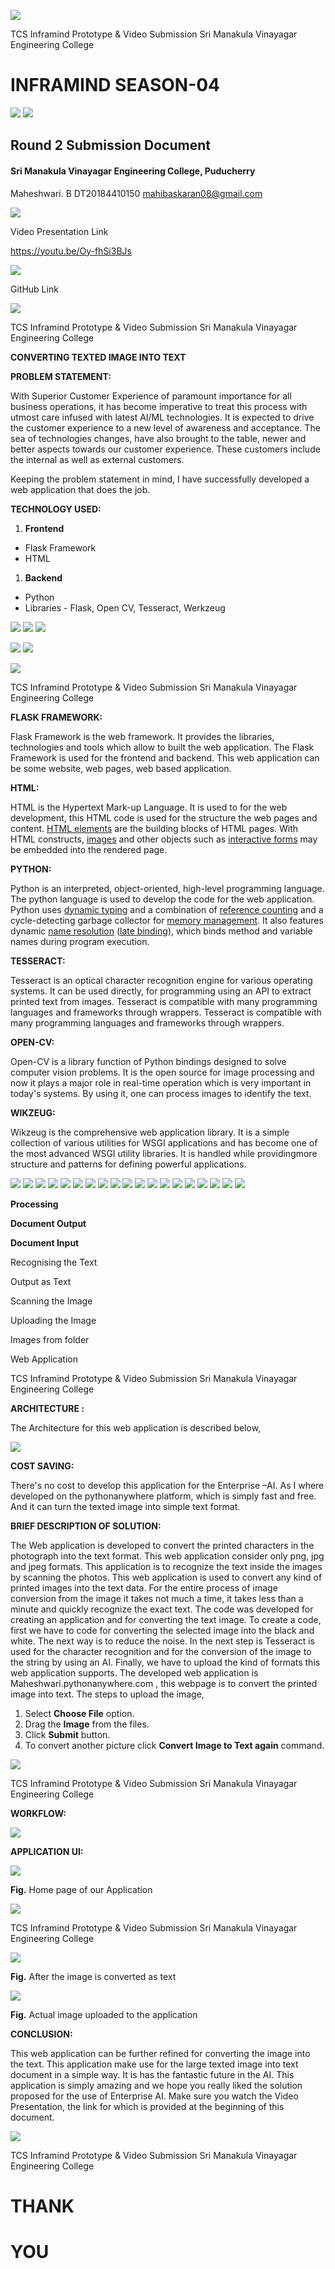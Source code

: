 ![](RackMultipart20210221-4-1f17f6m_html_6a7b172cdb7071f7.gif)

TCS Inframind Prototype &amp; Video Submission Sri Manakula Vinayagar Engineering College

# **INFRAMIND SEASON-04**

![](RackMultipart20210221-4-1f17f6m_html_39d189d5283bf502.png) ![](RackMultipart20210221-4-1f17f6m_html_15d67be834859759.png)

## **Round 2 Submission Document**

#### Sri Manakula Vinayagar Engineering College, Puducherry

Maheshwari. B DT20184410150 [mahibaskaran08@gmail.com](mailto:mahibaskaran08@gmail.com)

![](RackMultipart20210221-4-1f17f6m_html_7997556cf44b5e23.png)

Video Presentation Link

https://youtu.be/Oy-fhSi3BJs

![](RackMultipart20210221-4-1f17f6m_html_fcf8d4b94e1a5df3.png)

GitHub Link

![](RackMultipart20210221-4-1f17f6m_html_90895f27accc7f60.gif)

TCS Inframind Prototype &amp; Video Submission Sri Manakula Vinayagar Engineering College

**CONVERTING TEXTED IMAGE INTO TEXT**

**PROBLEM STATEMENT:**

With Superior Customer Experience of paramount importance for all business operations, it has become imperative to treat this process with utmost care infused with latest AI/ML technologies. It is expected to drive the customer experience to a new level of awareness and acceptance. The sea of technologies changes, have also brought to the table, newer and better aspects towards our customer experience. These customers include the internal as well as external customers.

Keeping the problem statement in mind, I have successfully developed a web application that does the job.

**TECHNOLOGY USED:**

1. **Frontend**

- Flask Framework
- HTML

1. **Backend**

- Python
- Libraries - Flask, Open CV, Tesseract, Werkzeug

![](RackMultipart20210221-4-1f17f6m_html_6b3aab1f3a9ecf95.png) ![](RackMultipart20210221-4-1f17f6m_html_326feb410bb7e30c.png) ![](RackMultipart20210221-4-1f17f6m_html_dd820b1d279dfb64.png)

![](RackMultipart20210221-4-1f17f6m_html_4cb5f143c21bd3d1.png) ![](RackMultipart20210221-4-1f17f6m_html_daf53550fed22a4f.png)

![](RackMultipart20210221-4-1f17f6m_html_306902097c34052b.gif)

TCS Inframind Prototype &amp; Video Submission Sri Manakula Vinayagar Engineering College

**FLASK FRAMEWORK:**

Flask Framework is the web framework. It provides the libraries, technologies and tools which allow to built the web application. The Flask Framework is used for the frontend and backend. This web application can be some website, web pages, web based application.

**HTML:**

HTML is the Hypertext Mark-up Language. It is used to for the web development, this HTML code is used for the structure the web pages and content. [HTML elements](https://en.wikipedia.org/wiki/HTML_element) are the building blocks of HTML pages. With HTML constructs, [images](https://en.wikipedia.org/wiki/HTML_element#Images_and_objects) and other objects such as [interactive forms](https://en.wikipedia.org/wiki/Fieldset) may be embedded into the rendered page.

**PYTHON:**

Python is an interpreted, object-oriented, high-level programming language. The python language is used to develop the code for the web application. Python uses [dynamic typing](https://en.wikipedia.org/wiki/Dynamic_typing) and a combination of [reference counting](https://en.wikipedia.org/wiki/Reference_counting) and a cycle-detecting garbage collector for [memory management](https://en.wikipedia.org/wiki/Memory_management).  It also features dynamic [name resolution](https://en.wikipedia.org/wiki/Name_resolution_(programming_languages)) ([late binding](https://en.wikipedia.org/wiki/Late_binding)), which binds method and variable names during program execution.

**TESSERACT:**

Tesseract is an optical character recognition engine for various operating systems. It can be used directly, for programming using an API to extract printed text from images. Tesseract is compatible with many programming languages and frameworks through wrappers. Tesseract is compatible with many programming languages and frameworks through wrappers.

**OPEN-CV:**

Open-CV is a library function of Python  bindings designed to solve computer vision problems. It is the open source for image processing and now it plays a major role in real-time operation which is very important in today&#39;s systems. By using it, one can process images to identify the text.

**WIKZEUG:**

Wikzeug is the comprehensive web application library. It is a simple collection of various utilities for WSGI applications and has become one of the most advanced WSGI utility libraries. It is handled while providingmore structure and patterns for defining powerful applications.

![](RackMultipart20210221-4-1f17f6m_html_1e804a2bd876832d.gif) ![](RackMultipart20210221-4-1f17f6m_html_dc3f64548fc4aa71.gif) ![](RackMultipart20210221-4-1f17f6m_html_dc3f64548fc4aa71.gif) ![](RackMultipart20210221-4-1f17f6m_html_3d3ff3e4b0afb192.gif) ![](RackMultipart20210221-4-1f17f6m_html_7b6e0798f0b833d3.gif) ![](RackMultipart20210221-4-1f17f6m_html_cd9e6e74ddd627a3.gif) ![](RackMultipart20210221-4-1f17f6m_html_e83aa042b48b37ad.gif) ![](RackMultipart20210221-4-1f17f6m_html_e20de81dc59d7f8f.gif) ![](RackMultipart20210221-4-1f17f6m_html_f994ef59ff9457d2.gif) ![](RackMultipart20210221-4-1f17f6m_html_f994ef59ff9457d2.gif) ![](RackMultipart20210221-4-1f17f6m_html_b0ee60a1b501f183.gif) ![](RackMultipart20210221-4-1f17f6m_html_d4c89179794704.gif) ![](RackMultipart20210221-4-1f17f6m_html_28a85c341cb248b3.gif) ![](RackMultipart20210221-4-1f17f6m_html_7b740cd89b418d7b.gif) ![](RackMultipart20210221-4-1f17f6m_html_a71aab36782711c3.gif) ![](RackMultipart20210221-4-1f17f6m_html_cddfc47e1b6b5f6b.gif) ![](RackMultipart20210221-4-1f17f6m_html_e8f452f178840594.gif) ![](RackMultipart20210221-4-1f17f6m_html_6543dab956189985.gif) ![](RackMultipart20210221-4-1f17f6m_html_b9342246ed85f5c9.gif)

**Processing**

**Document Output**

**Document Input**

Recognising the Text

Output as Text

Scanning the Image

Uploading the Image

Images from folder

Web Application

TCS Inframind Prototype &amp; Video Submission Sri Manakula Vinayagar Engineering College

**ARCHITECTURE :**

The Architecture for this web application is described below,

![](RackMultipart20210221-4-1f17f6m_html_11e4aad8ae74e572.png)

**COST SAVING:**

There&#39;s no cost to develop this application for the Enterprise –AI. As I where developed on the pythonanywhere platform, which is simply fast and free. And it can turn the texted image into simple text format.

**BRIEF DESCRIPTION OF SOLUTION:**

The Web application is developed to convert the printed characters in the photograph into the text format. This web application consider only png, jpg and jpeg formats. This application is to recognize the text inside the images by scanning the photos. This web application is used to convert any kind of printed images into the text data. For the entire process of image conversion from the image it takes not much a time, it takes less than a minute and quickly recognize the exact text. The code was developed for creating an application and for converting the text image. To create a code, first we have to code for converting the selected image into the black and white. The next way is to reduce the noise. In the next step is Tesseract is used for the character recognition and for the conversion of the image to the string by using an AI. Finally, we have to upload the kind of formats this web application supports. The developed web application is Maheshwari.pythonanywhere.com , this webpage is to convert the printed image into text. The steps to upload the image,

1. Select **Choose File** option.
2. Drag the **Image** from the files.
3. Click **Submit** button.
4. To convert another picture click **Convert Image to Text again** command.

![](RackMultipart20210221-4-1f17f6m_html_dc09bf1a70dfbe74.gif)

TCS Inframind Prototype &amp; Video Submission Sri Manakula Vinayagar Engineering College

**WORKFLOW:**

![](RackMultipart20210221-4-1f17f6m_html_770aba383af378ff.png)

**APPLICATION UI:**

![](RackMultipart20210221-4-1f17f6m_html_95912c6e4f024056.png)

**Fig.** Home page of our Application

![](RackMultipart20210221-4-1f17f6m_html_fdda7e967cdde75.gif)

TCS Inframind Prototype &amp; Video Submission Sri Manakula Vinayagar Engineering College

![](RackMultipart20210221-4-1f17f6m_html_7654f791b53a829a.png)

**Fig.** After the image is converted as text

![](readme/test.jpg)

**Fig.** Actual image uploaded to the application

**CONCLUSION:**

This web application can be further refined for converting the image into the text. This application make use for the large texted image into text document in a simple way. It is has the fantastic future in the AI. This application is simply amazing and we hope you really liked the solution proposed for the use of Enterprise AI. Make sure you watch the Video Presentation, the link for which is provided at the beginning of this document.

![](RackMultipart20210221-4-1f17f6m_html_cef163aca088473b.gif)

TCS Inframind Prototype &amp; Video Submission Sri Manakula Vinayagar Engineering College

# THANK

# YOU

